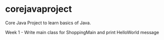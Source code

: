 # corejavaproject

Core Java Project to learn basics of Java.

Week 1 - Write main class for ShoppingMain and print HelloWorld message

